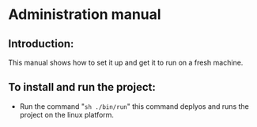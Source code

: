 # Administration manual


## Introduction:
  This manual shows how to set it up and get it to run on
a fresh machine.

## To install and run the project:

* Run the command "`sh ./bin/run`" this command deplyos and runs the project on the linux platform. 




